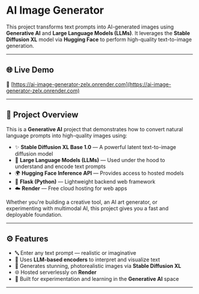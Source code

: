 # AI Image Generator

This project transforms text prompts into AI-generated images using **Generative AI** and **Large Language Models (LLMs)**. It leverages the **Stable Diffusion XL** model via **Hugging Face** to perform high-quality text-to-image generation.

---

## 🌐 Live Demo

🔗 [https://ai-image-generator-zelx.onrender.com](https://ai-image-generator-zelx.onrender.com)

---

## 📌 Project Overview

This is a **Generative AI** project that demonstrates how to convert natural language prompts into high-quality images using:

- ✨ **Stable Diffusion XL Base 1.0** — A powerful latent text-to-image diffusion model
- 🧠 **Large Language Models (LLMs)** — Used under the hood to understand and encode text prompts
- 🌍 **Hugging Face Inference API** — Provides access to hosted models
- 🐍 **Flask (Python)** — Lightweight backend web framework
- ☁️ **Render** — Free cloud hosting for web apps

Whether you're building a creative tool, an AI art generator, or experimenting with multimodal AI, this project gives you a fast and deployable foundation.

---

## ⚙️ Features

- 🔤 Enter any text prompt — realistic or imaginative
- 🧠 Uses **LLM-based encoders** to interpret and visualize text
- 🎨 Generates stunning, photorealistic images via **Stable Diffusion XL**
- 🌐 Hosted serverlessly on **Render**
- 🧪 Built for experimentation and learning in the **Generative AI** space

---
